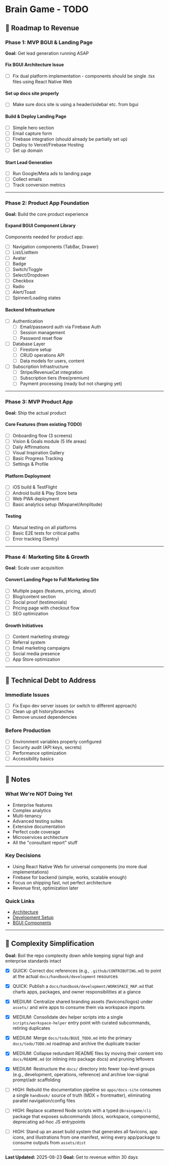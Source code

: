 # Brain Game - TODO

## 🚀 Roadmap to Revenue

### Phase 1: MVP BGUI & Landing Page
**Goal:** Get lead generation running ASAP

#### Fix BGUI Architecture Issue
- [ ] Fix dual platform implementation - components should be single .tsx files using React Native Web

#### Set up docs site properly
- [ ] Make sure docs site is using a header/sidebar etc. from bgui 

#### Build & Deploy Landing Page
- [ ] Simple hero section
- [ ] Email capture form
- [ ] Firebase integration (should already be partially set up)
- [ ] Deploy to Vercel/Firebase Hosting
- [ ] Set up domain

#### Start Lead Generation
- [ ] Run Google/Meta ads to landing page
- [ ] Collect emails
- [ ] Track conversion metrics

---

### Phase 2: Product App Foundation
**Goal:** Build the core product experience

#### Expand BGUI Component Library
Components needed for product app:
- [ ] Navigation components (TabBar, Drawer)
- [ ] List/ListItem
- [ ] Avatar
- [ ] Badge
- [ ] Switch/Toggle
- [ ] Select/Dropdown
- [ ] Checkbox
- [ ] Radio
- [ ] Alert/Toast
- [ ] Spinner/Loading states

#### Backend Infrastructure
- [ ] Authentication
  - [ ] Email/password auth via Firebase Auth
  - [ ] Session management
  - [ ] Password reset flow
- [ ] Database Layer
  - [ ] Firestore setup
  - [ ] CRUD operations API
  - [ ] Data models for users, content
- [ ] Subscription Infrastructure
  - [ ] Stripe/RevenueCat integration
  - [ ] Subscription tiers (free/premium)
  - [ ] Payment processing (ready but not charging yet)

---

### Phase 3: MVP Product App
**Goal:** Ship the actual product

#### Core Features (from existing TODO)
- [ ] Onboarding flow (3 screens)
- [ ] Vision & Goals module (5 life areas)
- [ ] Daily Affirmations
- [ ] Visual Inspiration Gallery
- [ ] Basic Progress Tracking
- [ ] Settings & Profile

#### Platform Deployment
- [ ] iOS build & TestFlight
- [ ] Android build & Play Store beta
- [ ] Web PWA deployment
- [ ] Basic analytics setup (Mixpanel/Amplitude)

#### Testing
- [ ] Manual testing on all platforms
- [ ] Basic E2E tests for critical paths
- [ ] Error tracking (Sentry)

---

### Phase 4: Marketing Site & Growth
**Goal:** Scale user acquisition

#### Convert Landing Page to Full Marketing Site
- [ ] Multiple pages (features, pricing, about)
- [ ] Blog/content section
- [ ] Social proof (testimonials)
- [ ] Pricing page with checkout flow
- [ ] SEO optimization

#### Growth Initiatives
- [ ] Content marketing strategy
- [ ] Referral system
- [ ] Email marketing campaigns
- [ ] Social media presence
- [ ] App Store optimization

---

## 🔧 Technical Debt to Address

### Immediate Issues
- [ ] Fix Expo dev server issues (or switch to different approach)
- [ ] Clean up git history/branches
- [ ] Remove unused dependencies

### Before Production
- [ ] Environment variables properly configured
- [ ] Security audit (API keys, secrets)
- [ ] Performance optimization
- [ ] Accessibility basics

---

## 📝 Notes

### What We're NOT Doing Yet
- Enterprise features
- Complex analytics
- Multi-tenancy
- Advanced testing suites
- Extensive documentation
- Perfect code coverage
- Microservices architecture
- All the "consultant report" stuff

### Key Decisions
- Using React Native Web for universal components (no more dual implementations)
- Firebase for backend (simple, works, scalable enough)
- Focus on shipping fast, not perfect architecture
- Revenue first, optimization later

### Quick Links
- [Architecture](../ARCHITECTURE.md)
- [Development Setup](../handbook/development/README.md)
- [BGUI Components](../../packages/bgui/README.md)

---

## 🧩 Complexity Simplification
**Goal:** Boil the repo complexity down while keeping signal high and enterprise standards intact
- [x] QUICK: Correct doc references (e.g., `.github/CONTRIBUTING.md`) to point at the actual `docs/handbook/development` resources
- [x] QUICK: Publish a `docs/handbook/development/WORKSPACE_MAP.md` that charts apps, packages, and owner responsibilities at a glance
- [x] MEDIUM: Centralize shared branding assets (favicons/logos) under `assets/` and wire apps to consume them via workspace imports
- [x] MEDIUM: Consolidate dev helper scripts into a single `scripts/workspace-helper` entry point with curated subcommands, retiring duplicates
- [x] MEDIUM: Merge `docs/todo/BGUI_TODO.md` into the primary `docs/todo/TODO.md` roadmap and archive the duplicate tracker
- [x] MEDIUM: Collapse redundant README files by moving their content into `docs/README.md` (or inlining into package docs) and pruning leftovers
- [x] MEDIUM: Restructure the `docs/` directory into fewer top-level groups (e.g., development, operations, reference) and archive low-signal prompt/adr scaffolding
- [ ] HIGH: Rebuild the documentation pipeline so `apps/docs-site` consumes a single `handbook/` source of truth (MDX + frontmatter), eliminating parallel navigation/config files
- [ ] HIGH: Replace scattered Node scripts with a typed `@braingame/cli` package that exposes subcommands (docs, workspace, components), deprecating ad-hoc JS entrypoints
- [ ] HIGH: Stand up an asset build system that generates all favicons, app icons, and illustrations from one manifest, wiring every app/package to consume outputs from `assets/dist`

  ---

**Last Updated:** 2025-08-23
**Goal:** Get to revenue within 30 days